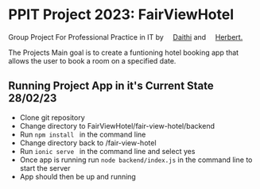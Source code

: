 # PPIT Project 2023: FairViewHotel
Group Project For Professional Practice in IT by <a href = "https://github.com/https://github.com/DaithiGMIT"><img src="https://github.com/DaithiGMIT.png" width=15/>Daithi</a> and <a href = "https://github.com/HerbertJames831"><img src="https://github.com/HerbertJames831.png" width=15/>Herbert.</a>

The Projects Main goal is to create a funtioning hotel booking app that allows the user to book a room on a specified date.

## Running Project App in it's Current State 28/02/23
- Clone git repository
- Change directory to FairViewHotel/fair-view-hotel/backend
- Run `npm install ` in the command line
- Change directory back to /fair-view-hotel
- Run `ionic serve ` in the command line and select yes
- Once app is running run ` node backend/index.js ` in the command line to start the server
- App should then be up and running